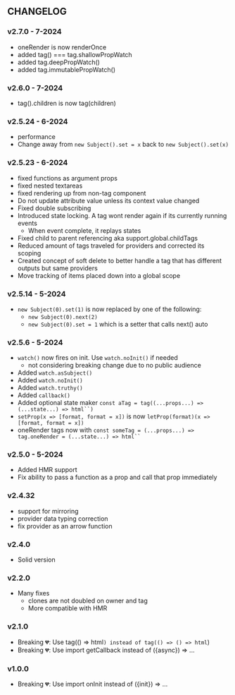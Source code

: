 ## CHANGELOG

### v2.7.0 - 7-2024
- oneRender is now renderOnce
- added tag() === tag.shallowPropWatch
- added tag.deepPropWatch()
- added tag.immutablePropWatch()

### v2.6.0 - 7-2024
- tag().children is now tag(children)

### v2.5.24 - 6-2024
- performance
- Change away from `new Subject().set = x` back to `new Subject().set(x)`

### v2.5.23 - 6-2024
- fixed functions as argument props
- fixed nested textareas
- fixed rendering up from non-tag component
- Do not update attribute value unless its context value changed
- Fixed double subscribing
- Introduced state locking. A tag wont render again if its currently running events
  - When event complete, it replays states
- Fixed child to parent referencing aka support.global.childTags
- Reduced amount of tags traveled for providers and corrected its scoping
- Created concept of soft delete to better handle a tag that has different outputs but same providers
- Move tracking of items placed down into a global scope

### v2.5.14 - 5-2024
- `new Subject(0).set(1)` is now replaced by one of the following:
  - `new Subject(0).next(2)`
  - `new Subject(0).set = 1` which is a setter that calls next() auto

### v2.5.6 - 5-2024
- `watch()` now fires on init. Use `watch.noInit()` if needed
  - not considering breaking change due to no public audience
- Added `watch.asSubject()`
- Added `watch.noInit()`
- Added `watch.truthy()`
- Added `callback()`
- Added optional state maker `const aTag = tag((...props...) => (...state...) => html``)`
- `setProp(x => [format, format = x])` is now `letProp(format)(x => [format, format = x])`
- oneRender tags now with `const someTag = (...props...) => tag.oneRender = (...state...) => html`` `

### v2.5.0 - 5-2024
- Added HMR support
- Fix ability to pass a function as a prop and call that prop immediately

### v2.4.32
- support for mirroring
- provider data typing correction
- fix provider as an arrow function

### v2.4.0
- Solid version

### v2.2.0
- Many fixes
  - clones are not doubled on owner and tag
  - More compatible with HMR

### v2.1.0
- Breaking 💔: Use tag(() => html``) instead of tag(() => () => html``)
- Breaking 💔: Use import getCallback instead of ({async}) => ...

### v1.0.0
- Breaking 💔: Use import onInit instead of ({init}) => ...
